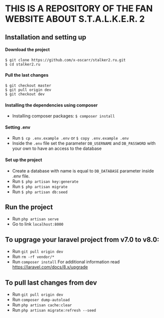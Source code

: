 # THIS IS A REPOSITORY OF THE FAN WEBSITE ABOUT S.T.A.L.K.E.R. 2

## Installation and setting up
#### Download the project
    $ git clone https://github.com/x-oscarr/stalker2.ru.git
    $ cd stalker2.ru
    
#### Pull the last changes    
    $ git checkout master
    $ git pull origin dev
    $ git checkout dev
    
#### Installing the dependencies using composer 
* Installing composer packages: `$ composer install`

#### Setting .env  
* Run `$ cp .env.example .env` or `$ copy .env.example .env`
* Inside the `.env` file set the parameter `DB_USERNAME` and `DB_PASSWORD` with your own to have an access to the database


#### Set up the project
* Create a database with name is equal to `DB_DATABASE` parameter inside .env file.
* Run `$ php artisan key:generate`  
* Run `$ php artisan migrate`
* Run `$ php artisan db:seed`

## Run the project
* Run `php artisan serve`
* Go to link `localhost:8000`

## To upgrage your laravel project from v7.0 to v8.0:
* Run `git pull origin dev`
* Run `rm -rf vendor/*`
* Run `composer install`
For additional information read https://laravel.com/docs/8.x/upgrade

## To pull last changes from dev
* Run `git pull origin dev`
* Run `composer dump-autoload`
* Run `php artisan cache:clear`
* Run `php artisan migrate:refresh --seed`
